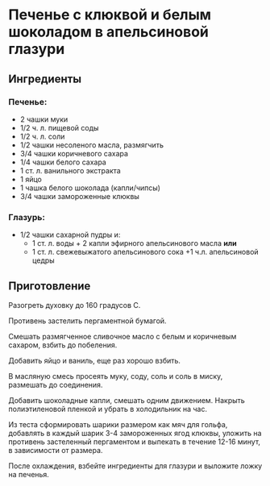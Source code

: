 # Печенье с клюквой и белым шоколадом в апельсиновой глазури

## Ингредиенты

### Печенье:
 * 2 чашки муки
 * 1/2 ч. л. пищевой соды
 * 1/2 ч. л. соли
 * 1/2 чашки несоленого масла, размягчить
 * 3/4 чашки коричневого сахара
 * 1/4 чашки белого сахара
 * 1 ст. л. ванильного экстракта
 * 1 яйцо
 * 1 чашка белого шоколада (капли/чипсы)
 * 3/4 чашки замороженные клюквы

### Глазурь:
 * 1/2 чашки сахарной пудры и:
    * 1 ст. л. воды + 2 капли эфирного апельсинового масла
    **или**
    * 1 ст. л. свежевыжатого апельсинового сока +1 ч.л. апельсиновой цедры


## Приготовление

Разогреть духовку до 160 градусов С.

Противень застелить пергаментной бумагой.

Смешать размягченное сливочное масло с белым и коричневым сахаром, взбить до побеления.

Добавить яйцо и ваниль, еще раз хорошо взбить.

В масляную смесь просеять муку, соду, соль и соль в миску,  размешать до соединения.

Добавить шоколадные капли, смешать одним движением. Накрыть полиэтиленовой пленкой и убрать в холодильник на час.

Из теста сформировать шарики размером как мяч для гольфа, добавлять в каждый шарик 3-4 замороженных ягод клюквы, уложить на противень застеленный пергаментом и выпекать в течение 12-16 минут, в зависимости от размера.

После охлаждения, взбейте ингредиенты для глазури и выложите ложку на печенья.
